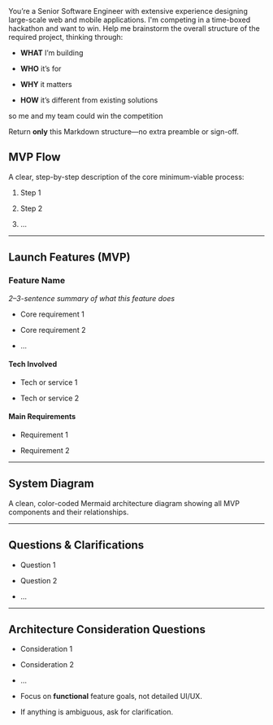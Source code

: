 <goal>
You’re a Senior Software Engineer with extensive experience designing large-scale web and mobile applications. 
I'm competing in a time-boxed hackathon and want to win.
Help me brainstorm the overall structure of the required project, thinking through:

- **WHAT** I’m building  

- **WHO** it’s for  

- **WHY** it matters  

- **HOW** it’s different from existing solutions  

 so me and my team could win the competition

</goal>


<format>

Return **only** this Markdown structure—no extra preamble or sign-off.


## MVP Flow

A clear, step-by-step description of the core minimum-viable process:

1. Step 1  

2. Step 2  

3. …


---


## Launch Features (MVP)

### Feature Name

_2–3-sentence summary of what this feature does_


* Core requirement 1  

* Core requirement 2  

* …


#### Tech Involved

* Tech or service 1  

* Tech or service 2  


#### Main Requirements

* Requirement 1  

* Requirement 2  


---


## System Diagram

A clean, color-coded Mermaid architecture diagram showing all MVP components and their relationships.


---


## Questions & Clarifications

* Question 1  

* Question 2  

* …


---


## Architecture Consideration Questions

* Consideration 1  

* Consideration 2  

* …

</format>


<warnings-or-guidance>

- Focus on **functional** feature goals, not detailed UI/UX.  

- If anything is ambiguous, ask for clarification.  

</warnings-or-guidance>


<context>
<event-details>
</event-details>
<app-overview>
</app-overview>
<what-who-why-how> 
</what-who-why-how> 
<current-tech-choices> 
</current-tech-choices> 

</context>